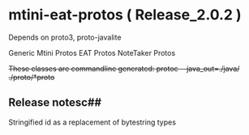 # mtini-eat-protos ( Release_2.0.2 )
Depends on proto3, proto-javalite

Generic Mtini Protos
EAT Protos
NoteTaker Protos

~~These classes are commandline generated:
protoc  --java_out=./java/ ./proto/*proto~~

## Release notesc##
Stringified id as a replacement of bytestring types

